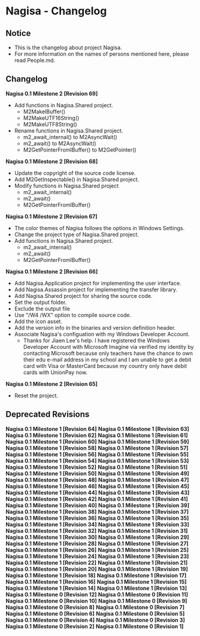 ﻿# Nagisa - Changelog

## Notice
- This is the changelog about project Nagisa.
- For more information on the names of persons mentioned here, please read 
  People.md.

## Changelog

**Nagisa 0.1 Milestone 2 [Revision 69]** 
- Add functions in Nagisa.Shared project.
  - M2MakeIBuffer()
  - M2MakeUTF16String()
  - M2MakeUTF8String()
- Rename functions in Nagisa.Shared project.
  - m2_await_internal() to M2AsyncWait()
  - m2_await() to M2AsyncWait()
  - M2GetPointerFromIBuffer() to M2GetPointer()

**Nagisa 0.1 Milestone 2 [Revision 68]** 
- Update the copyright of the source code license.
- Add M2GetInspectable() in Nagisa.Shared project.
- Modify functions in Nagisa.Shared project
  - m2_await_internal()
  - m2_await()
  - M2GetPointerFromIBuffer()

**Nagisa 0.1 Milestone 2 [Revision 67]** 
- The color themes of Nagisa follows the options in Windows Settings.
- Change the project type of Nagisa.Shared project.
- Add functions in Nagisa.Shared project.
  - m2_await_internal()
  - m2_await()
  - M2GetPointerFromIBuffer()

**Nagisa 0.1 Milestone 2 [Revision 66]** 
- Add Nagisa.Application project for implementing the user interface.
- Add Nagisa.Assassin project for implementing the transfer library.
- Add Nagisa.Shared project for sharing the source code.
- Set the output folder.
- Exclude the output file
- Use "/W4 /WX" option to compile source code.
- Add the icon asset.
- Add the version info in the binaries and version definition header.
- Associate Nagisa's configuation with my Windows Developer Account.
  - Thanks for Jiaen Lee's help. I have registered the Windows Developer 
    Account with Microsoft Imagine via verified my identity by contacting 
    Microsoft because only teachers have the chance to own their edu e-mail 
    address in my school and I am unable to get a debit card with Visa or 
    MasterCard because my country only have debit cards with UnionPay now.

**Nagisa 0.1 Milestone 2 [Revision 65]** 
- Reset the project.

## Deprecated Revisions

**Nagisa 0.1 Milestone 1 [Revision 64]** 
**Nagisa 0.1 Milestone 1 [Revision 63]** 
**Nagisa 0.1 Milestone 1 [Revision 62]** 
**Nagisa 0.1 Milestone 1 [Revision 61]** 
**Nagisa 0.1 Milestone 1 [Revision 60]** 
**Nagisa 0.1 Milestone 1 [Revision 59]** 
**Nagisa 0.1 Milestone 1 [Revision 58]** 
**Nagisa 0.1 Milestone 1 [Revision 57]** 
**Nagisa 0.1 Milestone 1 [Revision 56]** 
**Nagisa 0.1 Milestone 1 [Revision 55]** 
**Nagisa 0.1 Milestone 1 [Revision 54]** 
**Nagisa 0.1 Milestone 1 [Revision 53]** 
**Nagisa 0.1 Milestone 1 [Revision 52]** 
**Nagisa 0.1 Milestone 1 [Revision 51]** 
**Nagisa 0.1 Milestone 1 [Revision 50]** 
**Nagisa 0.1 Milestone 1 [Revision 49]** 
**Nagisa 0.1 Milestone 1 [Revision 48]** 
**Nagisa 0.1 Milestone 1 [Revision 47]** 
**Nagisa 0.1 Milestone 1 [Revision 46]**
**Nagisa 0.1 Milestone 1 [Revision 45]** 
**Nagisa 0.1 Milestone 1 [Revision 44]** 
**Nagisa 0.1 Milestone 1 [Revision 43]** 
**Nagisa 0.1 Milestone 1 [Revision 42]** 
**Nagisa 0.1 Milestone 1 [Revision 41]** 
**Nagisa 0.1 Milestone 1 [Revision 40]** 
**Nagisa 0.1 Milestone 1 [Revision 39]** 
**Nagisa 0.1 Milestone 1 [Revision 38]** 
**Nagisa 0.1 Milestone 1 [Revision 37]** 
**Nagisa 0.1 Milestone 1 [Revision 36]** 
**Nagisa 0.1 Milestone 1 [Revision 35]** 
**Nagisa 0.1 Milestone 1 [Revision 34]** 
**Nagisa 0.1 Milestone 1 [Revision 33]** 
**Nagisa 0.1 Milestone 1 [Revision 32]** 
**Nagisa 0.1 Milestone 1 [Revision 31]** 
**Nagisa 0.1 Milestone 1 [Revision 30]** 
**Nagisa 0.1 Milestone 1 [Revision 29]** 
**Nagisa 0.1 Milestone 1 [Revision 28]** 
**Nagisa 0.1 Milestone 1 [Revision 27]** 
**Nagisa 0.1 Milestone 1 [Revision 26]** 
**Nagisa 0.1 Milestone 1 [Revision 25]** 
**Nagisa 0.1 Milestone 1 [Revision 24]** 
**Nagisa 0.1 Milestone 1 [Revision 23]** 
**Nagisa 0.1 Milestone 1 [Revision 22]** 
**Nagisa 0.1 Milestone 1 [Revision 21]** 
**Nagisa 0.1 Milestone 1 [Revision 20]** 
**Nagisa 0.1 Milestone 1 [Revision 19]** 
**Nagisa 0.1 Milestone 1 [Revision 18]** 
**Nagisa 0.1 Milestone 1 [Revision 17]** 
**Nagisa 0.1 Milestone 1 [Revision 16]** 
**Nagisa 0.1 Milestone 1 [Revision 15]** 
**Nagisa 0.1 Milestone 1 [Revision 14]** 
**Nagisa 0.1 Milestone 1 [Revision 13]** 
**Nagisa 0.1 Milestone 0 [Revision 12]**
**Nagisa 0.1 Milestone 0 [Revision 11]**
**Nagisa 0.1 Milestone 0 [Revision 10]**
**Nagisa 0.1 Milestone 0 [Revision 9]**
**Nagisa 0.1 Milestone 0 [Revision 8]**
**Nagisa 0.1 Milestone 0 [Revision 7]**
**Nagisa 0.1 Milestone 0 [Revision 6]**
**Nagisa 0.1 Milestone 0 [Revision 5]**
**Nagisa 0.1 Milestone 0 [Revision 4]**
**Nagisa 0.1 Milestone 0 [Revision 3]**
**Nagisa 0.1 Milestone 0 [Revision 2]**
**Nagisa 0.1 Milestone 0 [Revision 1]**